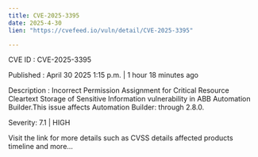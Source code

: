 ```yaml
---
title: CVE-2025-3395
date: 2025-4-30
lien: "https://cvefeed.io/vuln/detail/CVE-2025-3395"

---
```


CVE ID : CVE-2025-3395

Published :  April 30
2025
1:15 p.m. | 1 hour
18 minutes ago

Description : Incorrect Permission Assignment for Critical Resource
Cleartext Storage of Sensitive Information vulnerability in ABB Automation Builder.This issue affects Automation Builder: through 2.8.0.

Severity: 7.1 | HIGH

Visit the link for more details
such as CVSS details
affected products
timeline
and more...
